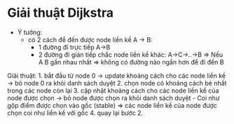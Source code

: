 #  Giải thuật Dijkstra

- Ý tưởng:
  - có 2 cách để đến được node liền kề A -> B:
    - 1 đường đi trực tiếp A->B
    - 2 đường đi gián tiếp chắc node liền kề khác: A->C->..->B
    => Nếu A B gần nhau nhất => không có đường nào ngắn hơn để đi đến B


Giải thuật:
    1. bắt đầu từ node 0 -> update khoảng cách cho các node liền kề -> bỏ node 0 ra khỏi danh sách duyệt
    2. chọn node có khoảng cách bé nhất trong các node còn lại
    3. cập nhật khoảng cách cho các node liền kề của node được chọn -> bỏ node được chọn ra khỏi danh sách duyệt
       - Coi như gộp điểm được chọn vào gốc (stable) => các node liền kề của node được chọn coi như liền kề với gốc
    4. quay lại bước 2.



